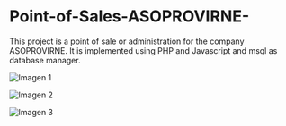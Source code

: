 # Point-of-Sales-ASOPROVIRNE-
This project is a point of sale or administration for the company ASOPROVIRNE. It is implemented using PHP and Javascript and msql as database manager.



![Imagen 1 ](../master/capturas/1.png)


![Imagen 2 ](../master/capturas/2.png)


![Imagen 3 ](../master/capturas/3.png)

